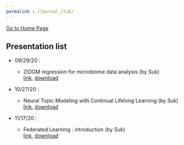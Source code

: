 ```yaml
---
permalink : /Journal_club/
---
```

[Go to Home Page](https://chunhyonho.github.io/) 

## Presentation list
  - 09/29/20 : 
    - ZIDGM regression for microbiome data analysis (by Suk)  
    [link](https://github.com/chunhyonho/Group-study/blob/master/Journal%20Club/092920/zero-inflated%20gdm.pdf), 
    [download](https://github.com/chunhyonho/Group-study/raw/master/Journal%20Club/092920/zero-inflated%20gdm.pdf)   
    

  - 10/27/20 : 
    - Neural Topic Modeling with Continual Lifelong Learning (by Suk)  
    [link](https://github.com/chunhyonho/Group-study/edit/master/Journal%20Club/index.md), 
    [download](https://github.com/chunhyonho/Group-study/raw/master/Journal%20Club/LNTM.pdf)   
    
  - 11/17/20 : 
    - Federated Learning : introduction (by Suk)  
    [link](/Journal_club/FL/index.html),
    [download](https://github.com/chunhyonho/Group-study/raw/master/Journal%20Club/111720/FL.pdf)
    
